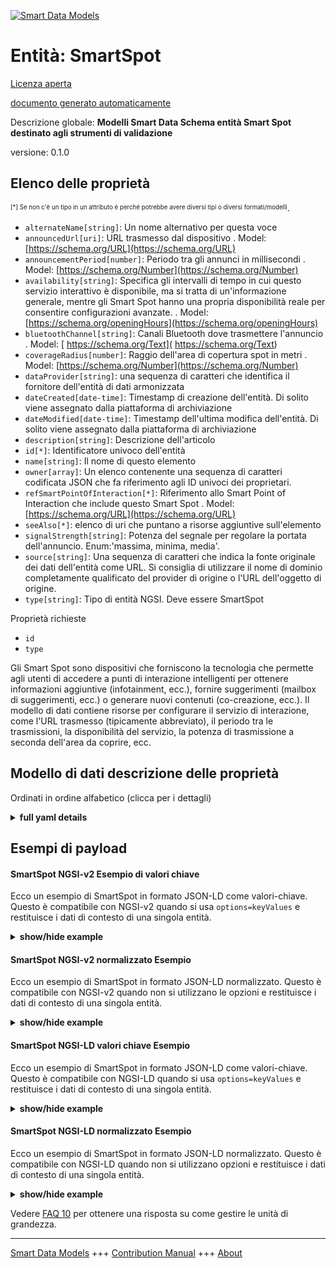 <!-- 10-Header -->      
[![Smart Data Models](https://smartdatamodels.org/wp-content/uploads/2022/01/SmartDataModels_logo.png "Logo")](https://smartdatamodels.org)      
Entità: SmartSpot      
=================<!-- /10-Header -->      
<!-- 15-License -->      
[Licenza aperta](https://github.com/smart-data-models//dataModel.PointOfInteraction/blob/master/SmartSpot/LICENSE.md)      
[documento generato automaticamente](https://docs.google.com/presentation/d/e/2PACX-1vTs-Ng5dIAwkg91oTTUdt8ua7woBXhPnwavZ0FxgR8BsAI_Ek3C5q97Nd94HS8KhP-r_quD4H0fgyt3/pub?start=false&loop=false&delayms=3000#slide=id.gb715ace035_0_60)      
<!-- /15-License -->      
<!-- 20-Description -->      
Descrizione globale: **Modelli Smart Data Schema entità Smart Spot destinato agli strumenti di validazione**      
versione: 0.1.0      
<!-- /20-Description -->      
<!-- 30-PropertiesList -->      
## Elenco delle proprietà      
<sup><sub>[*] Se non c'è un tipo in un attributo è perché potrebbe avere diversi tipi o diversi formati/modelli</sub></sup>.      
- `alternateName[string]`: Un nome alternativo per questa voce  - `announcedUrl[uri]`: URL trasmesso dal dispositivo  . Model: [https://schema.org/URL](https://schema.org/URL)- `announcementPeriod[number]`: Periodo tra gli annunci in millisecondi  . Model: [https://schema.org/Number](https://schema.org/Number)- `availability[string]`: Specifica gli intervalli di tempo in cui questo servizio interattivo è disponibile, ma si tratta di un'informazione generale, mentre gli Smart Spot hanno una propria disponibilità reale per consentire configurazioni avanzate.  . Model: [https://schema.org/openingHours](https://schema.org/openingHours)- `bluetoothChannel[string]`: Canali Bluetooth dove trasmettere l'annuncio  . Model: [ https://schema.org/Text]( https://schema.org/Text)- `coverageRadius[number]`: Raggio dell'area di copertura spot in metri  . Model: [https://schema.org/Number](https://schema.org/Number)- `dataProvider[string]`: una sequenza di caratteri che identifica il fornitore dell'entità di dati armonizzata  - `dateCreated[date-time]`: Timestamp di creazione dell'entità. Di solito viene assegnato dalla piattaforma di archiviazione  - `dateModified[date-time]`: Timestamp dell'ultima modifica dell'entità. Di solito viene assegnato dalla piattaforma di archiviazione  - `description[string]`: Descrizione dell'articolo  - `id[*]`: Identificatore univoco dell'entità  - `name[string]`: Il nome di questo elemento  - `owner[array]`: Un elenco contenente una sequenza di caratteri codificata JSON che fa riferimento agli ID univoci dei proprietari.  - `refSmartPointOfInteraction[*]`: Riferimento allo Smart Point of Interaction che include questo Smart Spot  . Model: [https://schema.org/URL](https://schema.org/URL)- `seeAlso[*]`: elenco di uri che puntano a risorse aggiuntive sull'elemento  - `signalStrength[string]`: Potenza del segnale per regolare la portata dell'annuncio. Enum:'massima, minima, media'.  - `source[string]`: Una sequenza di caratteri che indica la fonte originale dei dati dell'entità come URL. Si consiglia di utilizzare il nome di dominio completamente qualificato del provider di origine o l'URL dell'oggetto di origine.  - `type[string]`: Tipo di entità NGSI. Deve essere SmartSpot  <!-- /30-PropertiesList -->      
<!-- 35-RequiredProperties -->      
Proprietà richieste      
- `id`  - `type`  <!-- /35-RequiredProperties -->      
<!-- 40-RequiredProperties -->      
Gli Smart Spot sono dispositivi che forniscono la tecnologia che permette agli utenti di accedere a punti di interazione intelligenti per ottenere informazioni aggiuntive (infotainment, ecc.), fornire suggerimenti (mailbox di suggerimenti, ecc.) o generare nuovi contenuti (co-creazione, ecc.). Il modello di dati contiene risorse per configurare il servizio di interazione, come l'URL trasmesso (tipicamente abbreviato), il periodo tra le trasmissioni, la disponibilità del servizio, la potenza di trasmissione a seconda dell'area da coprire, ecc.      
<!-- /40-RequiredProperties -->      
<!-- 50-DataModelHeader -->      
## Modello di dati descrizione delle proprietà      
Ordinati in ordine alfabetico (clicca per i dettagli)      
<!-- /50-DataModelHeader -->      
<!-- 60-ModelYaml -->      
<details><summary><strong>full yaml details</strong></summary>        
```yaml      
SmartSpot:        
  description: Smart Data models Smart Spot entity schema intended for validation tools        
  properties:        
    alternateName:        
      description: An alternative name for this item        
      type: string        
      x-ngsi:        
        type: Property        
    announcedUrl:        
      description: URL broadcasted by the device        
      format: uri        
      type: string        
      x-ngsi:        
        model: https://schema.org/URL        
        type: Property        
    announcementPeriod:        
      description: Period between announcements in milliseconds        
      maximum: 4000        
      minimum: 100        
      type: number        
      x-ngsi:        
        model: https://schema.org/Number        
        type: Property        
    availability:        
      description: 'Specifies the time intervals in which this interactive service is available, but this is a general information while Smart Spots have their own real availability in order to allow advanced configurations'        
      type: string        
      x-ngsi:        
        model: https://schema.org/openingHours        
        type: Property        
    bluetoothChannel:        
      description: Bluetooth channels where to transmit the announcement        
      enum:        
        - 37        
        - 38        
        - 39        
        - 37,38        
        - 38,39        
        - 37,39        
        - 37,38,39        
      type: string        
      x-ngsi:        
        model: ' https://schema.org/Text'        
        type: Property        
    coverageRadius:        
      description: Radius of the spot coverage area in meters        
      minimum: 1        
      type: number        
      x-ngsi:        
        model: https://schema.org/Number        
        type: Property        
    dataProvider:        
      description: A sequence of characters identifying the provider of the harmonised data entity        
      type: string        
      x-ngsi:        
        type: Property        
    dateCreated:        
      description: Entity creation timestamp. This will usually be allocated by the storage platform        
      format: date-time        
      type: string        
      x-ngsi:        
        type: Property        
    dateModified:        
      description: Timestamp of the last modification of the entity. This will usually be allocated by the storage platform        
      format: date-time        
      type: string        
      x-ngsi:        
        type: Property        
    description:        
      description: A description of this item        
      type: string        
      x-ngsi:        
        type: Property        
    id:        
      anyOf:        
        - description: Identifier format of any NGSI entity        
          maxLength: 256        
          minLength: 1        
          pattern: ^[\w\-\.\{\}\$\+\*\[\]`|~^@!,:\\]+$        
          type: string        
          x-ngsi:        
            type: Property        
        - description: Identifier format of any NGSI entity        
          format: uri        
          type: string        
          x-ngsi:        
            type: Property        
      description: Unique identifier of the entity        
      x-ngsi:        
        type: Property        
    name:        
      description: The name of this item        
      type: string        
      x-ngsi:        
        type: Property        
    owner:        
      description: A List containing a JSON encoded sequence of characters referencing the unique Ids of the owner(s)        
      items:        
        anyOf:        
          - description: Identifier format of any NGSI entity        
            maxLength: 256        
            minLength: 1        
            pattern: ^[\w\-\.\{\}\$\+\*\[\]`|~^@!,:\\]+$        
            type: string        
            x-ngsi:        
              type: Property        
          - description: Identifier format of any NGSI entity        
            format: uri        
            type: string        
            x-ngsi:        
              type: Property        
        description: Unique identifier of the entity        
        x-ngsi:        
          type: Property        
      type: array        
      x-ngsi:        
        type: Property        
    refSmartPointOfInteraction:        
      anyOf:        
        - description: Identifier format of any NGSI entity        
          maxLength: 256        
          minLength: 1        
          pattern: ^[\w\-\.\{\}\$\+\*\[\]`|~^@!,:\\]+$        
          type: string        
          x-ngsi:        
            type: Property        
        - description: Identifier format of any NGSI entity        
          format: uri        
          type: string        
          x-ngsi:        
            type: Property        
      description: Reference to the Smart Point of Interaction which includes this Smart Spot        
      x-ngsi:        
        model: https://schema.org/URL        
        type: Relationship        
    seeAlso:        
      description: list of uri pointing to additional resources about the item        
      oneOf:        
        - items:        
            format: uri        
            type: string        
          minItems: 1        
          type: array        
        - format: uri        
          type: string        
      x-ngsi:        
        type: Property        
    signalStrength:        
      description: 'Signal strength to adjust the announcement range. Enum:''highest, lowest, medium'''        
      enum:        
        - highest        
        - lowest        
        - medium        
      type: string        
      x-ngsi:        
        type: Property        
    source:        
      description: 'A sequence of characters giving the original source of the entity data as a URL. Recommended to be the fully qualified domain name of the source provider, or the URL to the source object'        
      type: string        
      x-ngsi:        
        type: Property        
    type:        
      description: NGSI Entity type. It has to be SmartSpot        
      enum:        
        - SmartSpot        
      type: string        
      x-ngsi:        
        type: Property        
  required:        
    - id        
    - type        
  type: object        
  x-derived-from: ""        
  x-disclaimer: 'Redistribution and use in source and binary forms, with or without modification, are permitted  provided that the license conditions are met. Copyleft (c) 2022 Contributors to Smart Data Models Program'        
  x-license-url: https://github.com/smart-data-models/dataModel.PointOfInteraction/blob/master/SmartSpot/LICENSE.md        
  x-model-schema: https://smart-data-models.github.io/dataModel.PointOfInteraction/SmartSpot/schema.json        
  x-model-tags: ""        
  x-version: 0.1.0        
```      
</details>        
<!-- /60-ModelYaml -->      
<!-- 70-MiddleNotes -->      
<!-- /70-MiddleNotes -->      
<!-- 80-Examples -->      
## Esempi di payload      
#### SmartSpot NGSI-v2 Esempio di valori chiave      
Ecco un esempio di SmartSpot in formato JSON-LD come valori-chiave. Questo è compatibile con NGSI-v2 quando si usa `options=keyValues` e restituisce i dati di contesto di una singola entità.      
<details><summary><strong>show/hide example</strong></summary>        
```json  
{  
  "id": "SSPOT-F94C51A295D9",  
  "type": "SmartSpot",  
  "announcedUrl": "http://goo.gl/EJ81JP",  
  "signalStrength": "highest",  
  "bluetoothChannel": "37,38,39",  
  "coverageRadius": 30,  
  "announcementPeriod": 500,  
  "availability": "Tu,Th 16:00-20:00",  
  "refSmartPointOfInteraction": "SPOI-ES-4326"  
}  
```  
</details>      
#### SmartSpot NGSI-v2 normalizzato Esempio      
Ecco un esempio di SmartSpot in formato JSON-LD normalizzato. Questo è compatibile con NGSI-v2 quando non si utilizzano le opzioni e restituisce i dati di contesto di una singola entità.      
<details><summary><strong>show/hide example</strong></summary>        
```json  
{  
  "id": "SSPOT-F94C51A295D9",  
  "type": "SmartSpot",  
  "announcementPeriod": {  
    "type": "Number",  
    "value": 500  
  },  
  "signalStrength": {  
    "type": "Text",  
    "value": "highest"  
  },  
  "announcedUrl": {  
    "type": "Text",  
    "value": "http://goo.gl/EJ81JP"  
  },  
  "availability": {  
    "type": "Text",  
    "value": "Tu,Th 16:00-20:00"  
  },  
  "coverageRadius": {  
    "type": "Number",  
    "value": 30  
  },  
  "bluetoothChannel": {  
    "type": "Text",  
    "value": "37,38,39"  
  },  
  "refSmartPointOfInteraction": {  
    "type": "Text",  
    "value": "SPOI-ES-4326"  
  }  
}  
```  
</details>      
#### SmartSpot NGSI-LD valori chiave Esempio      
Ecco un esempio di SmartSpot in formato JSON-LD come valori-chiave. Questo è compatibile con NGSI-LD quando si usa `options=keyValues` e restituisce i dati di contesto di una singola entità.      
<details><summary><strong>show/hide example</strong></summary>        
```json  
{  
  "id": "urn:ngsi-ld:SmartSpot:SSPOT-F94C51A295D9",  
  "type": "SmartSpot",  
  "announcedUrl": "http://goo.gl/EJ81JP",  
  "announcementPeriod": 500,  
  "availability": "Tu,Th 16:00-20:00",  
  "bluetoothChannel": "37,38,39",  
  "coverageRadius": 30,  
  "refSmartPointOfInteraction": "urn:ngsi-ld:SmartPointOfInteraction:SPOI-ES-4326",  
  "signalStrength": "highest",  
  "@context": [  
    "https://uri.etsi.org/ngsi-ld/v1/ngsi-ld-core-context.jsonld",  
    "https://raw.githubusercontent.com/smart-data-models/dataModel.PointOfInteraction/master/context.jsonld"  
  ]  
}  
```  
</details>      
#### SmartSpot NGSI-LD normalizzato Esempio      
Ecco un esempio di SmartSpot in formato JSON-LD normalizzato. Questo è compatibile con NGSI-LD quando non si utilizzano opzioni e restituisce i dati di contesto di una singola entità.      
<details><summary><strong>show/hide example</strong></summary>        
```json  
{  
  "id": "urn:ngsi-ld:SmartSpot:SSPOT-F94C51A295D9",  
  "type": "SmartSpot",  
  "announcementPeriod": {  
    "type": "Property",  
    "value": 500  
  },  
  "signalStrength": {  
    "type": "Property",  
    "value": "highest"  
  },  
  "announcedUrl": {  
    "type": "Property",  
    "value": "http://goo.gl/EJ81JP"  
  },  
  "availability": {  
    "type": "Property",  
    "value": "Tu,Th 16:00-20:00"  
  },  
  "coverageRadius": {  
    "type": "Property",  
    "value": 30  
  },  
  "bluetoothChannel": {  
    "type": "Property",  
    "value": "37,38,39"  
  },  
  "refSmartPointOfInteraction": {  
    "type": "Relationship",  
    "object": "urn:ngsi-ld:SmartSpot:SPOI-ES-4326"  
  },  
  "@context": [  
    "https://uri.etsi.org/ngsi-ld/v1/ngsi-ld-core-context.jsonld",  
    "https://raw.githubusercontent.com/smart-data-models/dataModel.PointOfInteraction/master/context.jsonld"  
  ]  
}  
```  
</details><!-- /80-Examples -->      
<!-- 90-FooterNotes -->      
<!-- /90-FooterNotes -->      
<!-- 95-Units -->      
Vedere [FAQ 10](https://smartdatamodels.org/index.php/faqs/) per ottenere una risposta su come gestire le unità di grandezza.      
<!-- /95-Units -->      
<!-- 97-LastFooter -->      
---      
[Smart Data Models](https://smartdatamodels.org) +++ [Contribution Manual](https://bit.ly/contribution_manual) +++ [About](https://bit.ly/Introduction_SDM)<!-- /97-LastFooter -->      

